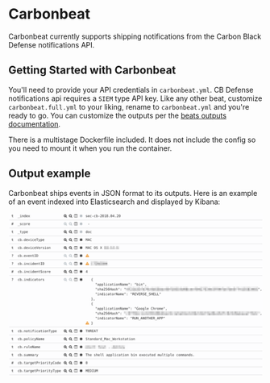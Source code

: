 # Carbonbeat

Carbonbeat currently supports shipping notifications from the Carbon Black Defense notifications API.

## Getting Started with Carbonbeat

You'll need to provide your API credentials in `carbonbeat.yml`. CB Defense notifications api requires a `SIEM` type API key.
Like any other beat, customize `carbonbeat.full.yml` to your liking, rename to `carbonbeat.yml` and you're ready to go.
You can customize the outputs per the [beats outputs documentation](https://www.elastic.co/guide/en/beats/filebeat/current/configuring-output.html).

There is a multistage Dockerfile included. It does not include the config so you need to mount it when you run the container.

## Output example

Carbonbeat ships events in JSON format to its outputs. Here is an example of an event indexed into Elasticsearch and displayed by Kibana:

![example notification event](docs/carbonbeat-event.png "example notification event")
